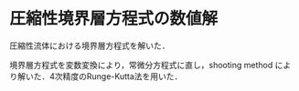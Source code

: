 # 圧縮性境界層方程式の数値解

圧縮性流体における境界層方程式を解いた．

境界層方程式を変数変換により，常微分方程式に直し，shooting method により解いた．4次精度のRunge-Kutta法を用いた．  
<!-- 
- $f^{\prime \prime \prime} + \frac{1}{2} ff^{\prime \prime} = 0$  
- $g^{\prime \prime} + \frac{Pr}{2}g^{\prime}f+Pr(\gamma -1)Ma^2f^{\prime \prime}{}^2 = 0$  
- $f = f^{\prime} = 0$ at $\eta = 0$  
- $f^{\prime} \rightarrow 1$ at $\eta \rightarrow \infty$
- $g^{\prime} = 0 $ at $\eta=0$  
- $g \rightarrow 1$ at $\eta \rightarrow 1$  
-->
